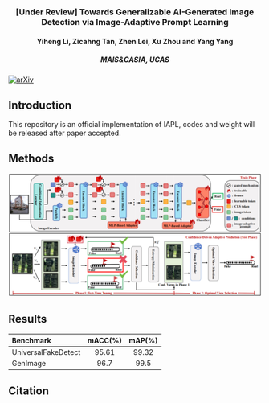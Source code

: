 <div align="center">
<!-- <h1>RCTrans</h1> -->
<h3>[Under Review] Towards Generalizable AI-Generated Image Detection via Image-Adaptive Prompt Learning</h3>
<h4>Yiheng Li, Zicahng Tan, Zhen Lei, Xu Zhou and Yang Yang<h4>
<h5>MAIS&CASIA, UCAS<h5>
</div>

[![arXiv](https://img.shields.io/badge/arXiv-Paper-<COLOR>.svg)]()

## Introduction

This repository is an official implementation of IAPL, codes and weight will be released after paper accepted.

## Methods
![](IAPL_overview.png)

## Results

| Benchmark |  mACC(%)  |  mAP(%)   | 
| :-------- | :---: | :---: |
| UniversalFakeDetect   | 95.61  | 99.32  |
| GenImage | 96.7  | 99.5  |

## Citation
